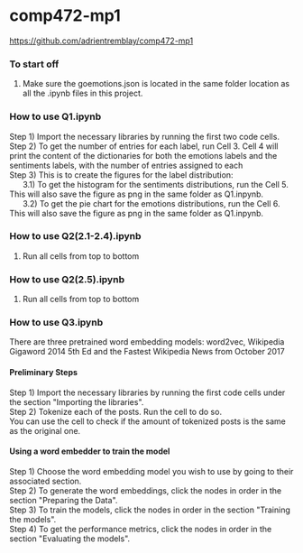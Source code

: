 # comp472-mp1

https://github.com/adrientremblay/comp472-mp1

### To start off
1. Make sure the goemotions.json is located in the same folder location as all the .ipynb files in this project.

### How to use Q1.ipynb
Step 1) Import the necessary libraries by running the first two code cells.\
Step 2) To get the number of entries for each label, run Cell 3. Cell 4 will print the content of the 
        dictionaries for both the emotions labels and the sentiments labels, with the number of entries assigned to each\
Step 3) This is to create the figures for the label distribution:\
&nbsp;&nbsp;&nbsp;&nbsp;&nbsp;&nbsp;3.1) To get the histogram for the sentiments distributions, run the Cell 5. This will also save the figure as png in the same folder as Q1.inpynb.\
&nbsp;&nbsp;&nbsp;&nbsp;&nbsp;&nbsp;3.2) To get the pie chart for the emotions distributions, run the Cell 6. This will also save the figure as png in the same folder as Q1.inpynb.

### How to use Q2(2.1-2.4).ipynb
1. Run all cells from top to bottom

### How to use Q2(2.5).ipynb
1. Run all cells from top to bottom

### How to use Q3.ipynb
There are three pretrained word embedding models: word2vec, Wikipedia Gigaword 2014 5th Ed and the Fastest Wikipedia News from October 2017
#### Preliminary Steps
Step 1) Import the necessary libraries by running the first code cells under the section "Importing the libraries".\
Step 2) Tokenize each of the posts. Run the cell to do so.\
You can use the cell to check if the amount of tokenized posts is the same as the original one.
#### Using a word embedder to train the model
Step 1) Choose the word embedding model you wish to use by going to their associated section.\
Step 2) To generate the word embeddings, click the nodes in order in the section "Preparing the Data".\
Step 3) To train the models, click the nodes in order in the section "Training the models".\
Step 4) To get the performance metrics, click the nodes in order in the section "Evaluating the models".
